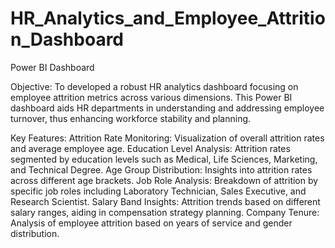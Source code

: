 # HR_Analytics_and_Employee_Attrition_Dashboard
Power BI Dashboard

Objective: To developed a robust HR analytics dashboard focusing on employee attrition metrics across various dimensions. This Power BI dashboard aids HR departments in understanding and addressing employee turnover, thus enhancing workforce stability and planning.


Key Features:
Attrition Rate Monitoring: Visualization of overall attrition rates and average employee age.
Education Level Analysis: Attrition rates segmented by education levels such as Medical, Life Sciences, Marketing, and Technical Degree.
Age Group Distribution: Insights into attrition rates across different age brackets.
Job Role Analysis: Breakdown of attrition by specific job roles including Laboratory Technician, Sales Executive, and Research Scientist.
Salary Band Insights: Attrition trends based on different salary ranges, aiding in compensation strategy planning.
Company Tenure: Analysis of employee attrition based on years of service and gender distribution.

